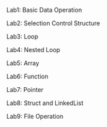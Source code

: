 Lab1: Basic Data Operation

Lab2: Selection Control Structure

Lab3: Loop

Lab4: Nested Loop

Lab5: Array

Lab6: Function

Lab7: Pointer

Lab8: Struct and LinkedList

Lab9: File Operation
